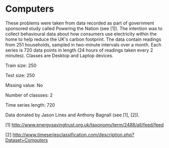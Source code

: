 # Computers

These problems were taken from data recorded as part of government sponsored study called Powering the Nation (see [1]). The intention was to collect behavioural data about how consumers use electricity within the home to help reduce the UK's carbon footprint. The data contain readings from 251 households, sampled in two-minute intervals over a month. Each series is 720 data points in length (24 hours of readings taken every 2 minutes). Classes are Desktop and Laptop devices.

Train size: 250

Test size: 250

Missing value: No

Number of classses: 2

Time series length: 720

Data donated by Jason Lines and Anthony Bagnall (see [1], [2]).

[1] http://www.energysavingtrust.org.uk/taxonomy/term/2488/all/feed/feed

[2] http://www.timeseriesclassification.com/description.php?Dataset=Computers